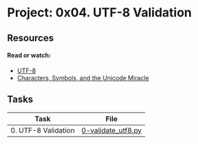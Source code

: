 # Project: 0x04. UTF-8 Validation

## Resources

#### Read or watch:

* [UTF-8](https://intranet.alxswe.com/rltoken/oqFi6P1hNvp9aSuNv---IQ)
* [Characters, Symbols, and the Unicode Miracle](https://intranet.alxswe.com/rltoken/d--jVK8sBSlhkosu7pFzdw)
## Tasks

| Task                | File                                       |
|---------------------|--------------------------------------------|
| 0. UTF-8 Validation | [0-validate_utf8.py](./0-validate_utf8.py) |
